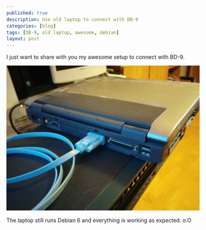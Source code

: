```yaml
---
published: true
description: Use old laptop to connect with DB-9
categories: [blog]
tags: [DB-9, old laptop, awesome, debian]
layout: post
---
```


I just want to share with you my awesome setup to connect with BD-9.

![old laptop](/blog-bilder/2014-08-28-my-db9-adapter.jpg)

The laptop still runs Debian 6 and everything is working as expected. o.O

